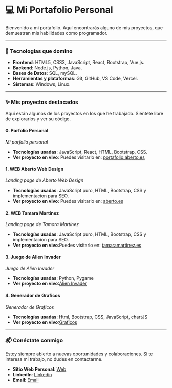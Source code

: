 # 💻 Mi Portafolio Personal

Bienvenido a mi portafolio. Aquí encontrarás alguno de mis proyectos, que demuestran mis habilidades como programador.

---

### 🚀 Tecnologías que domino

* **Frontend**: HTML5, CSS3, JavaScript, React, Bootstrap, Vue.js.
* **Backend**: Node.js, Python, Java.
* **Bases de Datos**: SQL, mySQL.
* **Herramientas y plataformas**: Git, GitHub, VS Code, Vercel.
* **Sistemas**: Windows, Linux.

---

### ✨ Mis proyectos destacados

Aquí están algunos de los proyectos en los que he trabajado. Siéntete libre de explorarlos y ver su código.

#### 0. Porfolio Personal
_Mi porfolio personal_
* **Tecnologías usadas**: JavaScript, React, HTML, Bootstrap, CSS.
* **Ver proyecto en vivo**: Puedes visitarlo en: [portafolio.aberto.es](https://portafolio.aberto.es)


#### 1. WEB Aberto Web Design 
_Landing page de Aberto Web Design_
* **Tecnologías usadas**: JavaScript puro, HTML, Bootstrap, CSS y implementacion para SEO.
* **Ver proyecto en vivo**: Puedes visitarlo en: [aberto.es](https://aberto.es)


#### 2. WEB Tamara Martinez
_Landing page de Tamara Martinez_
* **Tecnologías usadas**: JavaScript puro, HTML, Bootstrap, CSS y implementacion para SEO.
* **Ver proyecto en vivo**:Puedes visitarlo en: [tamaramartinez.es](www.tamaramartinez.es)


#### 3. Juego de Alien Invader
_Juego de Alien Invader_
* **Tecnologías usadas**: Python, Pygame
* **Ver proyecto en vivo**:[Alien Invader](https://a-berto.itch.io/alien-invasion)

#### 4. Generador de Graficos
_Generador de Graficos_
* **Tecnologías usadas**: Html, Bootstrap, CSS, JavaScript, chartJS
* **Ver proyecto en vivo**:[Graficos](https://generador-de-graficos.vercel.app/)
---

### 📬 Conéctate conmigo

Estoy siempre abierto a nuevas oportunidades y colaboraciones. Si te interesa mi trabajo, no dudes en contactarme.

* **Sitio Web Personal**: [Web](https://aberto.es)
* **LinkedIn**: [Linkedin](http://www.linkedin.com/in/alberto-zani)
* **Email**: [Email](mailto:zani.alberto@gmail.com)
